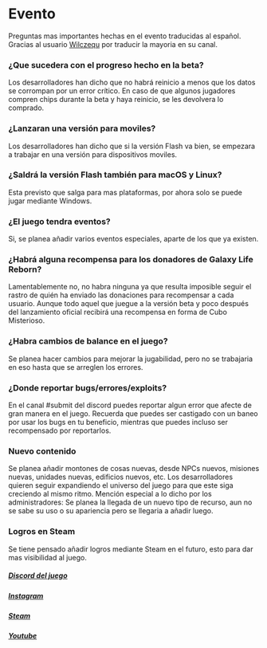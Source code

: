 # Evento
Preguntas mas importantes hechas en el evento traducidas al español. Gracias al usuario [Wilczequ](https://www.youtube.com/c/Wilczequ) por traducir la mayoria en su canal. 


### ¿Que sucedera con el progreso hecho en la beta?
Los desarrolladores han dicho que no habrá reinicio a menos que los datos se corrompan por un error crítico. En caso de que algunos jugadores compren chips durante la beta y haya reinicio, se les devolvera lo comprado.

### ¿Lanzaran una versión para moviles?
Los desarrolladores han dicho que si la versión Flash va bien, se empezara a trabajar en una versión para dispositivos moviles. 

### ¿Saldrá la versión Flash también para macOS y Linux?
Esta previsto que salga para mas plataformas, por ahora solo se puede jugar mediante Windows.

### ¿El juego tendra eventos?
Si, se planea añadir varios eventos especiales, aparte de los que ya existen.

### ¿Habrá alguna recompensa para los donadores de Galaxy Life Reborn?
Lamentablemente no, no habra ninguna ya que resulta imposible seguir el rastro de quién ha enviado las donaciones para recompensar a cada usuario. Aunque todo aquel que juegue a la versión beta y poco después del lanzamiento oficial recibirá una recompensa en forma de Cubo Misterioso.

### ¿Habra cambios de balance en el juego?
Se planea hacer cambios para mejorar la jugabilidad, pero no se trabajaria en eso hasta que se arreglen los errores.

### ¿Donde reportar bugs/errores/exploits?
En el canal #submit del discord puedes reportar algun error que afecte de gran manera en el juego. Recuerda que puedes ser castigado con un baneo por usar los bugs en tu beneficio, mientras que puedes incluso ser recompensado por reportarlos.

### Nuevo contenido
Se planea añadir montones de cosas nuevas, desde NPCs nuevos, misiones nuevas, unidades nuevas, edificios nuevos, etc. Los desarrolladores quieren seguir expandiendo el universo del juego para que este siga creciendo al mismo ritmo. Mención especial a lo dicho por los administradores: Se planea la llegada de un nuevo tipo de recurso, aun no se sabe su uso o su apariencia pero se llegaria a añadir luego.

### Logros en Steam
Se tiene pensado añadir logros mediante Steam en el futuro, esto para dar mas visibilidad al juego.


##### [Discord del juego](https://discord.gg/BnjYyuG7Hn)
##### [Instagram](https://instagram.com/phoenixnetwork) 
##### [Steam](https://store.steampowered.com/app/1927780/Galaxy_Life/)
##### [Youtube](https://youtube.com/c/PhoenixNetwork)
